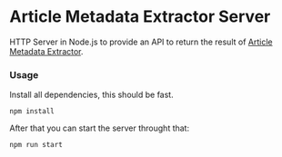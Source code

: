 # Article Metadata Extractor Server

HTTP Server in Node.js to provide an API to return the result of [Article Metadata Extractor](https://github.com/mathiasgheno/article-metadata-extractor/). 

### Usage

Install all dependencies, this should be fast. 

```shell
npm install
```

After that you can start the server throught that:

```shell
npm run start
```
